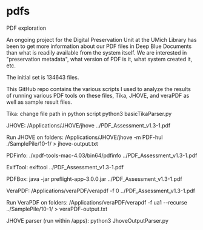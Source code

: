 # pdfs
PDF exploration

An ongoing project for the Digital Preservation Unit at the UMich Library has been to get more information about our PDF files in Deep Blue Documents than what is readily available from the system itself. We are interested in "preservation metadata", what version of PDF is it, what system created it, etc. 

The initial set is 134643 files. 

This GitHub repo contains the various scripts I used to analyze the results of running various PDF tools on these files, Tika, JHOVE, and veraPDF as well as sample result files. 

Tika:
change file path in python script 
   python3 basicTikaParser.py

JHOVE:
   /Applications/JHOVE/jhove ../PDF_Assessment_v1.3-1.pdf

Run JHOVE on folders:
   /Applications/JHOVE/jhove -m PDF-hul ./SamplePile/10-1/ > jhove-output.txt

PDFinfo:
   ./xpdf-tools-mac-4.03/bin64/pdfinfo ../PDF_Assessment_v1.3-1.pdf

ExifTool:
   exiftool ../PDF_Assessment_v1.3-1.pdf

PDFBox:
   java -jar preflight-app-3.0.0.jar ../PDF_Assessment_v1.3-1.pdf

VeraPDF:
   /Applications/veraPDF/verapdf -f 0 ../PDF_Assessment_v1.3-1.pdf

Run VeraPDF on folders:
  /Applications/veraPDF/verapdf -f ua1 --recurse ../SamplePile/10-1/ > veraPDF-output.txt


JHOVE parser (run within /apps):
   python3 JhoveOutputParser.py

